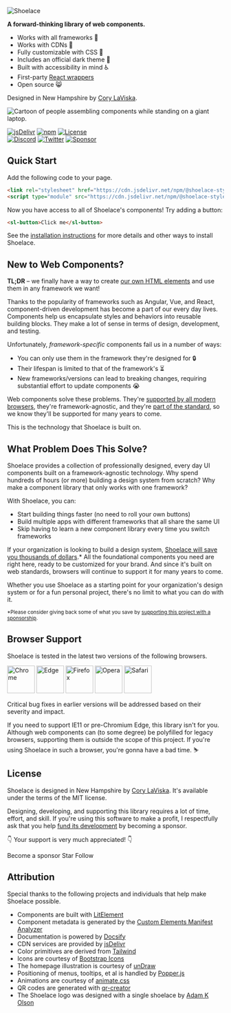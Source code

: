 <div class="splash">
<div class="splash-start">
<img class="splash-logo" src="/assets/images/wordmark.svg" alt="Shoelace">

**A forward-thinking library of web components.**

- Works with all frameworks 🧩
- Works with CDNs 🚛
- Fully customizable with CSS 🎨
- Includes an official dark theme 🌛
- Built with accessibility in mind ♿️
- First-party [React wrappers](/getting-started/usage#react)
- Open source 😸

Designed in New Hampshire by [Cory LaViska](https://twitter.com/claviska).
</div>
<div class="splash-end">
<img class="splash-image" src="/assets/images/undraw-content-team.svg" alt="Cartoon of people assembling components while standing on a giant laptop.">
</div>
</div>

[![jsDelivr](https://data.jsdelivr.com/v1/package/npm/@shoelace-style/shoelace/badge?style=rounded)](https://www.jsdelivr.com/package/npm/@shoelace-style/shoelace)
[![npm](https://img.shields.io/npm/dw/@shoelace-style/shoelace?label=npm)](https://www.npmjs.com/package/@shoelace-style/shoelace)
[![License](https://img.shields.io/badge/license-MIT-232323.svg?style=flat)](https://github.com/shoelace-style/shoelace/blob/next/LICENSE.md)<br>
[![Discord](https://img.shields.io/badge/Discord-Join%20the%20chat-7289da.svg?style=flat&logo=discord)](https://discord.gg/mg8f26C)
[![Twitter](https://img.shields.io/badge/Twitter-Follow-00acee.svg?style=flat&logo=twitter)](https://twitter.com/shoelace_style)
[![Sponsor](https://img.shields.io/badge/Sponsor-%E2%9D%A4-232323.svg?style=flat&logo=github)](https://github.com/sponsors/claviska)

## Quick Start

Add the following code to your page.

```html
<link rel="stylesheet" href="https://cdn.jsdelivr.net/npm/@shoelace-style/shoelace@%VERSION%/dist/themes/light.css">
<script type="module" src="https://cdn.jsdelivr.net/npm/@shoelace-style/shoelace@%VERSION%/dist/shoelace.js"></script>
```

Now you have access to all of Shoelace's components! Try adding a button:

```html
<sl-button>Click me</sl-button>
```

See the [installation instructions](getting-started/installation) for more details and other ways to install Shoelace.

## New to Web Components?

**TL;DR** – we finally have a way to create [our own HTML elements](https://html.spec.whatwg.org/multipage/custom-elements.html) and use them in any framework we want!

Thanks to the popularity of frameworks such as Angular, Vue, and React, component-driven development has become a part of our every day lives. Components help us encapsulate styles and behaviors into reusable building blocks. They make a lot of sense in terms of design, development, and testing.

Unfortunately, _framework-specific_ components fail us in a number of ways:

- You can only use them in the framework they're designed for 🔒
- Their lifespan is limited to that of the framework's ⏳
- New frameworks/versions can lead to breaking changes, requiring substantial effort to update components 😭

Web components solve these problems. They're [supported by all modern browsers](https://caniuse.com/#feat=custom-elementsv1), they're framework-agnostic, and they're [part of the standard](https://developer.mozilla.org/en-US/docs/Web/Web_Components), so we know they'll be supported for many years to come.

This is the technology that Shoelace is built on.

## What Problem Does This Solve?

Shoelace provides a collection of professionally designed, every day UI components built on a framework-agnostic technology. Why spend hundreds of hours (or more) building a design system from scratch? Why make a component library that only works with one framework?

With Shoelace, you can:

- Start building things faster (no need to roll your own buttons)
- Build multiple apps with different frameworks that all share the same UI
- Skip having to learn a new component library every time you switch frameworks

If your organization is looking to build a design system, [Shoelace will save you thousands of dollars](https://medium.com/eightshapes-llc/and-you-thought-buttons-were-easy-26eb5b5c1871).* All the foundational components you need are right here, ready to be customized for your brand. And since it's built on web standards, browsers will continue to support it for many years to come.

Whether you use Shoelace as a starting point for your organization's design system or for a fun personal project, there's no limit to what you can do with it.

<small>*Please consider giving back some of what you save by [supporting this project with a sponsorship](https://github.com/sponsors/claviska).</small>

## Browser Support

Shoelace is tested in the latest two versions of the following browsers.

<img src="/assets/images/chrome.png" alt="Chrome" width="64" height="64">
<img src="/assets/images/edge.png" alt="Edge" width="64" height="64">
<img src="/assets/images/firefox.png" alt="Firefox" width="64" height="64">
<img src="/assets/images/opera.png" alt="Opera" width="64" height="64">
<img src="/assets/images/safari.png" alt="Safari" width="64" height="64">

Critical bug fixes in earlier versions will be addressed based on their severity and impact.

If you need to support IE11 or pre-Chromium Edge, this library isn't for you. Although web components can (to some degree) be polyfilled for legacy browsers, supporting them is outside the scope of this project. If you're using Shoelace in such a browser, you're gonna have a bad time. ⛷

## License

Shoelace is designed in New Hampshire by [Cory LaViska](https://twitter.com/claviska). It's available under the terms of the MIT license.

Designing, developing, and supporting this library requires a lot of time, effort, and skill. If you're using this software to make a profit, I respectfully ask that you help [fund its development](https://github.com/sponsors/claviska) by becoming a sponsor.

👇 Your support is very much appreciated! 👇

<sl-button class="repo-button repo-button--sponsor" href="https://github.com/sponsors/claviska" target="_blank">
  <sl-icon name="heart"></sl-icon> Become a sponsor
</sl-button>

<sl-button class="repo-button repo-button--github" href="https://github.com/shoelace-style/shoelace/stargazers" target="_blank">
  <sl-icon name="github"></sl-icon> <span class="github-star-count">Star</span>
</sl-button>

<sl-button class="repo-button repo-button--twitter" href="https://twitter.com/shoelace_style" target="_blank">
  <sl-icon name="twitter"></sl-icon> Follow
</sl-button>

## Attribution

Special thanks to the following projects and individuals that help make Shoelace possible.

- Components are built with [LitElement](https://lit-element.polymer-project.org/)
- Component metadata is generated by the [Custom Elements Manifest Analyzer](https://github.com/open-wc/custom-elements-manifest)
- Documentation is powered by [Docsify](https://docsify.js.org/)
- CDN services are provided by [jsDelivr](https://www.jsdelivr.com/)
- Color primitives are derived from [Tailwind](https://tailwindcss.com/)
- Icons are courtesy of [Bootstrap Icons](https://icons.getbootstrap.com/)
- The homepage illustration is courtesy of [unDraw](https://undraw.co/)
- Positioning of menus, tooltips, et al is handled by [Popper.js](https://popper.js.org/)
- Animations are courtesy of [animate.css](https://animate.style/)
- QR codes are generated with [qr-creator](https://github.com/nimiq/qr-creator)
- The Shoelace logo was designed with a single shoelace by [Adam K Olson](https://twitter.com/adamkolson)
